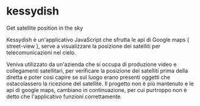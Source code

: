 # kessydish
Get satellite position in the sky

Kessydish è un'applicativo JavaScript che sfrutta le api di Google maps ( street-view ), serve a visualizzare la posizione dei satelliti per telecomunicazioni nel cielo.

Veniva utilizzato da un'azienda che si occupa di produzione video e collegamenti satellitari, per verificare la posizione dei satelliti prima della diretta e poter così capire se sul luogo erano presenti oggetti che ostacolassero la ricezione del satellite. Il progetto non è più mantenuto e le api di google maps, cambiano in continuazione, per cui purtroppo non è detto che l'applicativo funzioni correttamente.
